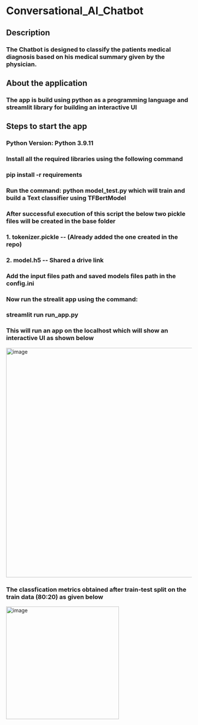 # Conversational_AI_Chatbot
## Description
### The Chatbot is designed to classify the patients medical diagnosis based on his medical summary given by the physician.


## About the application
### The app is build using python as a programming language  and streamlit library for building an interactive UI

## Steps to start the app
### Python Version: Python 3.9.11
### Install all the required libraries using the following command
### pip install -r requirements

### Run the command: python model_test.py which will train and build a Text classifier using TFBertModel
### After successful execution of this script the below two pickle files will be created in the base folder 
### 1. tokenizer.pickle  -- (Already added the one created in the repo)
### 2. model.h5  -- Shared a drive link 

### Add the input files path and saved models files path in the config.ini
### Now run the strealit app using the command:
### streamlit run run_app.py

### This will run an app on the localhost which will show an interactive UI as shown below

<img width="623" alt="image" src="https://github.com/shrinalawade/Conversational_AI_Chatbot/assets/26817905/6883798f-9855-4d34-8cca-86bcec17f90f">

### The classfication metrics obtained after train-test split on the train data (80:20) as given below
<img width="306" alt="image" src="https://github.com/shrinalawade/Conversational_AI_Chatbot/assets/26817905/19f11fb0-9cb6-466f-8ba0-a1a19524636d">



